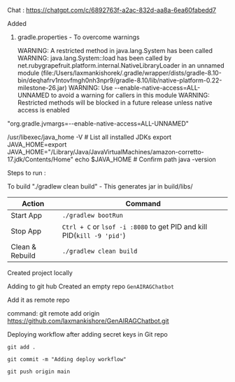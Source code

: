 Chat : https://chatgpt.com/c/6892763f-a2ac-832d-aa8a-6ea60fabedd7

Added
1. gradle.properties - To overcome warnings

   WARNING: A restricted method in java.lang.System has been called
   WARNING: java.lang.System::load has been called by net.rubygrapefruit.platform.internal.NativeLibraryLoader in an unnamed module (file:/Users/laxmankishorek/.gradle/wrapper/dists/gradle-8.10-bin/deqhafrv1ntovfmgh0nh3npr9/gradle-8.10/lib/native-platform-0.22-milestone-26.jar)
   WARNING: Use --enable-native-access=ALL-UNNAMED to avoid a warning for callers in this module
   WARNING: Restricted methods will be blocked in a future release unless native access is enabled

"org.gradle.jvmargs=--enable-native-access=ALL-UNNAMED"


/usr/libexec/java_home -V     # List all installed JDKs
export JAVA_HOME=export JAVA_HOME="/Library/Java/JavaVirtualMachines/amazon-corretto-17.jdk/Contents/Home"
echo $JAVA_HOME                # Confirm path
java -version 



Steps to run : 

To build 
"./gradlew clean build" - This generates jar in build/libs/

| Action          | Command                                                                 |
| --------------- |-------------------------------------------------------------------------|
| Start App       | `./gradlew bootRun`                                                     |
| Stop App        | `Ctrl + C`  or `lsof -i :8080` to get PID and kill PID(`kill -9 'pid'`) |
| Clean & Rebuild | `./gradlew clean build`                                                 |


Created project locally

Adding to git hub
   Created an empty repo `GenAIRAGChatbot`

   Add it as remote repo

   command: git remote add origin https://github.com/laxmankishore/GenAIRAGChatbot.git


Deploying workflow after adding secret keys in Git repo

`git add .`

`git commit -m "Adding deploy workflow"`

`git push origin main`



